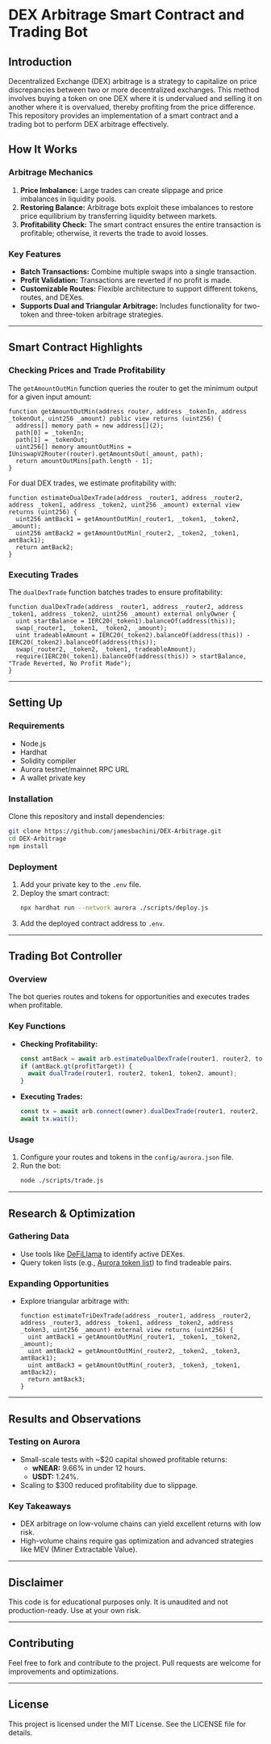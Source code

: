 # DEX Arbitrage Smart Contract and Trading Bot

## Introduction

Decentralized Exchange (DEX) arbitrage is a strategy to capitalize on price discrepancies between two or more decentralized exchanges. This method involves buying a token on one DEX where it is undervalued and selling it on another where it is overvalued, thereby profiting from the price difference. This repository provides an implementation of a smart contract and a trading bot to perform DEX arbitrage effectively.

## How It Works

### Arbitrage Mechanics

1. **Price Imbalance:** Large trades can create slippage and price imbalances in liquidity pools.
2. **Restoring Balance:** Arbitrage bots exploit these imbalances to restore price equilibrium by transferring liquidity between markets.
3. **Profitability Check:** The smart contract ensures the entire transaction is profitable; otherwise, it reverts the trade to avoid losses.

### Key Features

- **Batch Transactions:** Combine multiple swaps into a single transaction.
- **Profit Validation:** Transactions are reverted if no profit is made.
- **Customizable Routes:** Flexible architecture to support different tokens, routes, and DEXes.
- **Supports Dual and Triangular Arbitrage:** Includes functionality for two-token and three-token arbitrage strategies.

---

## Smart Contract Highlights

### Checking Prices and Trade Profitability

The `getAmountOutMin` function queries the router to get the minimum output for a given input amount:

```solidity
function getAmountOutMin(address router, address _tokenIn, address _tokenOut, uint256 _amount) public view returns (uint256) {
  address[] memory path = new address[](2);
  path[0] = _tokenIn;
  path[1] = _tokenOut;
  uint256[] memory amountOutMins = IUniswapV2Router(router).getAmountsOut(_amount, path);
  return amountOutMins[path.length - 1];
}
```

For dual DEX trades, we estimate profitability with:

```solidity
function estimateDualDexTrade(address _router1, address _router2, address _token1, address _token2, uint256 _amount) external view returns (uint256) {
  uint256 amtBack1 = getAmountOutMin(_router1, _token1, _token2, _amount);
  uint256 amtBack2 = getAmountOutMin(_router2, _token2, _token1, amtBack1);
  return amtBack2;
}
```

### Executing Trades

The `dualDexTrade` function batches trades to ensure profitability:

```solidity
function dualDexTrade(address _router1, address _router2, address _token1, address _token2, uint256 _amount) external onlyOwner {
  uint startBalance = IERC20(_token1).balanceOf(address(this));
  swap(_router1, _token1, _token2, _amount);
  uint tradeableAmount = IERC20(_token2).balanceOf(address(this)) - IERC20(_token2).balanceOf(address(this));
  swap(_router2, _token2, _token1, tradeableAmount);
  require(IERC20(_token1).balanceOf(address(this)) > startBalance, "Trade Reverted, No Profit Made");
}
```

---

## Setting Up

### Requirements

- Node.js
- Hardhat
- Solidity compiler
- Aurora testnet/mainnet RPC URL
- A wallet private key

### Installation

Clone this repository and install dependencies:

```bash
git clone https://github.com/jamesbachini/DEX-Arbitrage.git
cd DEX-Arbitrage
npm install
```

### Deployment

1. Add your private key to the `.env` file.
2. Deploy the smart contract:
   ```bash
   npx hardhat run --network aurora ./scripts/deploy.js
   ```
3. Add the deployed contract address to `.env`.

---

## Trading Bot Controller

### Overview

The bot queries routes and tokens for opportunities and executes trades when profitable.

### Key Functions

- **Checking Profitability:**
  ```javascript
  const amtBack = await arb.estimateDualDexTrade(router1, router2, token1, token2, amount);
  if (amtBack.gt(profitTarget)) {
    await dualTrade(router1, router2, token1, token2, amount);
  }
  ```
- **Executing Trades:**
  ```javascript
  const tx = await arb.connect(owner).dualDexTrade(router1, router2, token1, token2, amount);
  await tx.wait();
  ```

### Usage

1. Configure your routes and tokens in the `config/aurora.json` file.
2. Run the bot:
   ```bash
   node ./scripts/trade.js
   ```

---

## Research & Optimization

### Gathering Data

- Use tools like [DeFiLlama](https://defillama.com/) to identify active DEXes.
- Query token lists (e.g., [Aurora token list](https://raw.githubusercontent.com/aurora-is-near/bridge-assets/master/assets/aurora.tokenlist.json)) to find tradeable pairs.

### Expanding Opportunities

- Explore triangular arbitrage with:
  ```solidity
  function estimateTriDexTrade(address _router1, address _router2, address _router3, address _token1, address _token2, address _token3, uint256 _amount) external view returns (uint256) {
    uint amtBack1 = getAmountOutMin(_router1, _token1, _token2, _amount);
    uint amtBack2 = getAmountOutMin(_router2, _token2, _token3, amtBack1);
    uint amtBack3 = getAmountOutMin(_router3, _token3, _token1, amtBack2);
    return amtBack3;
  }
  ```

---

## Results and Observations

### Testing on Aurora

- Small-scale tests with \~\$20 capital showed profitable returns:
  - **wNEAR:** 9.66% in under 12 hours.
  - **USDT:** 1.24%.
- Scaling to \$300 reduced profitability due to slippage.

### Key Takeaways

- DEX arbitrage on low-volume chains can yield excellent returns with low risk.
- High-volume chains require gas optimization and advanced strategies like MEV (Miner Extractable Value).

---

## Disclaimer

This code is for educational purposes only. It is unaudited and not production-ready. Use at your own risk.

---

## Contributing

Feel free to fork and contribute to the project. Pull requests are welcome for improvements and optimizations.

---

## License

This project is licensed under the MIT License. See the LICENSE file for details.

